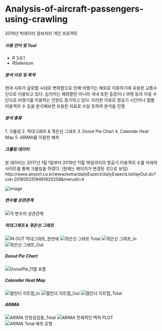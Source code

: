 # Analysis-of-aircraft-passengers-using-crawling
2019년 빅데이터 정보처리 개인 프로젝트

<h5>사용 언어 및 Tool</h5>

- R 3.6.1
- RSelenium

<h5> 분석 이유 및 목적 </h5>
현대 사회가 글로벌 시대로 변화함으로 인해 비행기는 해외로 이동하기에 유용한 교통수단으로 이용되고 있다. 
심지어는 해외뿐만 아니라 국내 또한 출장이나 여행 등의 이동 수단으로 비행기를 이용하는 인원도 증가하고 있다. 이러한 이유로 항공기 시간이나 월별 이용객의 수 등을 분석해보면 유용한 자료로 쓰일 듯하여 분석을 진행

<h5> 분석 종류 </h5>
1. 크롤링 
2. 막대그래프 & 꺾은선 그래프 
3. Donut Pie Chart 
4. Calendar Heat Map 
5. ARIMA를 이용한 예측

<h5> 크롤링 데이터 </h5>
본 데이터는 2017년 1월 1일부터 2019년 11월 19일까지의 항공기 이용객의 수를 아래의 사이트를 통해 크롤링을 하였다. (현재는 페이지가 변경된 것으로 보임)
http://www.airport.co.kr/www/extra/dailyExpect/dailyExpectList/layOut.do?cid=2016053109481920258&menuId=4

![image](https://user-images.githubusercontent.com/68180545/139634164-d55dcdb5-c5d0-46f6-ad3e-d2632c08c9e2.png)

<h5> 변수별 상관관계 </h5>

![각 변수의 상관관계](https://user-images.githubusercontent.com/68180545/139634215-b15aec67-febc-4091-8f47-b8975f352a84.PNG)

<h5> 막대그래프 & 꺾은선 그래프 </h5>

![IN OUT 막대그래프_한번에](https://user-images.githubusercontent.com/68180545/139634394-6560639a-1921-4c93-9911-02ca5a447f91.PNG)
![꺾은선 그래프 Total](https://user-images.githubusercontent.com/68180545/139634304-b78609f1-8ff2-4a81-84d8-fb3d2c6345a4.PNG)
![꺾은선 그래프_In](https://user-images.githubusercontent.com/68180545/139634310-5f29db1a-6415-4405-91ca-29530417be9f.PNG)
![꺾은선 그래프_Out](https://user-images.githubusercontent.com/68180545/139634292-602b4682-3bf9-425b-81f0-b722d98e6a7d.PNG)

<h5> Donut Pie Chart </h5>

![DonutPie_11월 포함](https://user-images.githubusercontent.com/68180545/139634433-f3f9c556-732c-449b-bdb0-5345236136d4.PNG)

<h5> Calendar Heat Map </h5>

![캘린더 히트맵_In](https://user-images.githubusercontent.com/68180545/139634484-e2cb1eb7-f80d-4f12-ba38-825e41f60891.PNG)
![캘린더 히트맵_Out](https://user-images.githubusercontent.com/68180545/139634489-cedc4548-6d7e-442a-9083-c1a77e2a12c1.PNG)
![캘린더 히트맵_Total](https://user-images.githubusercontent.com/68180545/139634494-fd8e27f2-521e-4c51-956b-ce1bf05ef97e.PNG)

<h5> ARIMA </h5>

![ARIMA 안정성검증_Total](https://user-images.githubusercontent.com/68180545/139634604-9c960c7b-eafa-4838-bd2a-7a3e6cbbefb3.PNG)
![ARIMA 전체적인 맥락 PLOT](https://user-images.githubusercontent.com/68180545/139634538-f9fffc30-155c-44a8-b20e-b3447c4a1b30.PNG)
![ARIMA Total 예측 모형](https://user-images.githubusercontent.com/68180545/139634595-e4ccd471-780e-4592-bf21-97a0c004cb1b.PNG)
